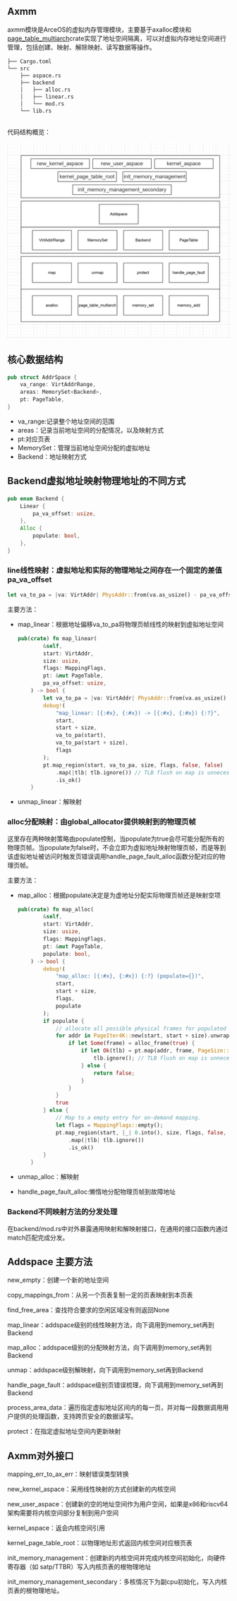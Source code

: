 ## Axmm

axmm模块是ArceOS的虚拟内存管理模块，主要基于axalloc模块和[page_table_multiarch](https://github.com/arceos-org/page_table_multiarch)crate实现了地址空间隔离，可以对虚拟内存地址空间进行管理，包括创建、映射、解除映射、读写数据等操作。

```
├── Cargo.toml
└── src
    ├── aspace.rs
    ├── backend
    │   ├── alloc.rs
    │   ├── linear.rs
    │   └── mod.rs
    └── lib.rs
    
```

代码结构概览：

![drawio](https://github.com/aluojibuzhu/crate-blog/blob/main/picture/sp20250621_132244_780.png)

## 核心数据结构

```rust
pub struct AddrSpace {
    va_range: VirtAddrRange,
    areas: MemorySet<Backend>,
    pt: PageTable,
}
```

+ va_range:记录整个地址空间的范围
+ areas：记录当前地址空间的分配情况，以及映射方式
+ pt:对应页表
+ MemorySet：管理当前地址空间分配的虚拟地址
+ Backend：地址映射方式

## Backend虚拟地址映射物理地址的不同方式

```rust
pub enum Backend {
    Linear {
        pa_va_offset: usize,
    },
    Alloc {
        populate: bool,
    },
}
```

### line线性映射：虚拟地址和实际的物理地址之间存在一个固定的差值pa_va_offset

  ```rust
let va_to_pa = |va: VirtAddr| PhysAddr::from(va.as_usize() - pa_va_offset);
  ```

主要方法：

+ map_linear：根据地址偏移va_to_pa将物理页帧线性的映射到虚拟地址空间

  ```rust
  pub(crate) fn map_linear(
          &self,
          start: VirtAddr,
          size: usize,
          flags: MappingFlags,
          pt: &mut PageTable,
          pa_va_offset: usize,
      ) -> bool {
          let va_to_pa = |va: VirtAddr| PhysAddr::from(va.as_usize() - pa_va_offset);
          debug!(
              "map_linear: [{:#x}, {:#x}) -> [{:#x}, {:#x}) {:?}",
              start,
              start + size,
              va_to_pa(start),
              va_to_pa(start + size),
              flags
          );
          pt.map_region(start, va_to_pa, size, flags, false, false)
              .map(|tlb| tlb.ignore()) // TLB flush on map is unnecessary, as there are no outdated mappings.
              .is_ok()
      }
  
  ```

+ unmap_linear：解映射

### alloc分配映射：由global_allocator提供映射到的物理页帧

这里存在两种映射策略由populate控制，当populate为true会尽可能分配所有的物理页帧。当populate为false时，不会立即为虚拟地址映射物理页帧，而是等到该虚拟地址被访问时触发页错误调用handle_page_fault_alloc函数分配对应的物理页帧。

主要方法：    

+ map_alloc：根据populate决定是为虚地址分配实际物理页帧还是映射空项

  ```rust
  pub(crate) fn map_alloc(
          &self,
          start: VirtAddr,
          size: usize,
          flags: MappingFlags,
          pt: &mut PageTable,
          populate: bool,
      ) -> bool {
          debug!(
              "map_alloc: [{:#x}, {:#x}) {:?} (populate={})",
              start,
              start + size,
              flags,
              populate
          );
          if populate {
              // allocate all possible physical frames for populated mapping.
              for addr in PageIter4K::new(start, start + size).unwrap() {
                  if let Some(frame) = alloc_frame(true) {
                      if let Ok(tlb) = pt.map(addr, frame, PageSize::Size4K, flags) {
                          tlb.ignore(); // TLB flush on map is unnecessary, as there are no outdated mappings.
                      } else {
                          return false;
                      }
                  }
              }
              true
          } else {
              // Map to a empty entry for on-demand mapping.
              let flags = MappingFlags::empty();
              pt.map_region(start, |_| 0.into(), size, flags, false, false)
                  .map(|tlb| tlb.ignore())
                  .is_ok()
          }
      }
  ```

  

+ unmap_alloc：解映射

+ handle_page_fault_alloc:懒惰地分配物理页帧到故障地址

### Backend不同映射方法的分发处理

在backend/mod.rs中对外暴露通用映射和解映射接口，在通用的接口函数内通过match匹配完成分发。

## Addspace 主要方法

new_empty：创建一个新的地址空间

copy_mappings_from：从另一个页表复制一定的页表映射到本页表

find_free_area：查找符合要求的空闲区域没有则返回None

map_linear：addspace级别的线性映射方法，向下调用到memory_set再到Backend

map_alloc：addspace级别的分配映射方法，向下调用到memory_set再到Backend

unmap：addspace级别解映射，向下调用到memory_set再到Backend

handle_page_fault：addspace级别页错误梳理，向下调用到memory_set再到Backend

process_area_data：遍历指定虚拟地址区间内的每一页，并对每一段数据调用用户提供的处理函数，支持跨页安全的数据读写。

protect：在指定虚拟地址空间内更新映射

## Axmm对外接口

mapping_err_to_ax_err：映射错误类型转换

new_kernel_aspace：采用线性映射的方式创建新的内核空间

new_user_aspace：创建新的空的地址空间作为用户空间，如果是x86和riscv64架构需要将内核空间部分复制到用户空间

kernel_aspace：返会内核空间引用

kernel_page_table_root：以物理地址形式返回内核空间对应根页表

init_memory_management：创建新的内核空间并完成内核空间初始化，向硬件寄存器（如 satp/TTBR）写入内核页表的根物理地址

init_memory_management_secondary：多核情况下为副cpu初始化，写入内核页表的根物理地址。
